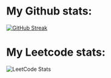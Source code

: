 # My Github stats:
[![GitHub Streak](https://streak-stats.demolab.com?user=CarlosGuzman01&theme=dark)](https://git.io/streak-stats)


#  My Leetcode stats:
![LeetCode Stats](https://leetcard.jacoblin.cool/carlosguzmantejeda13?theme=dark&font=Cuprum&ext=heatmap)
<!--
**CarlosGuzman01/CarlosGuzman01** is a ✨ _special_ ✨ repository because its `README.md` (this file) appears on your GitHub profile.

Here are some ideas to get you started:

- 🔭 I’m currently working on ...
- 🌱 I’m currently learning ...
- 👯 I’m looking to collaborate on ...
- 🤔 I’m looking for help with ...
- 💬 Ask me about ...
- 📫 How to reach me: ...
- 😄 Pronouns: ...
- ⚡ Fun fact: ...
-->

